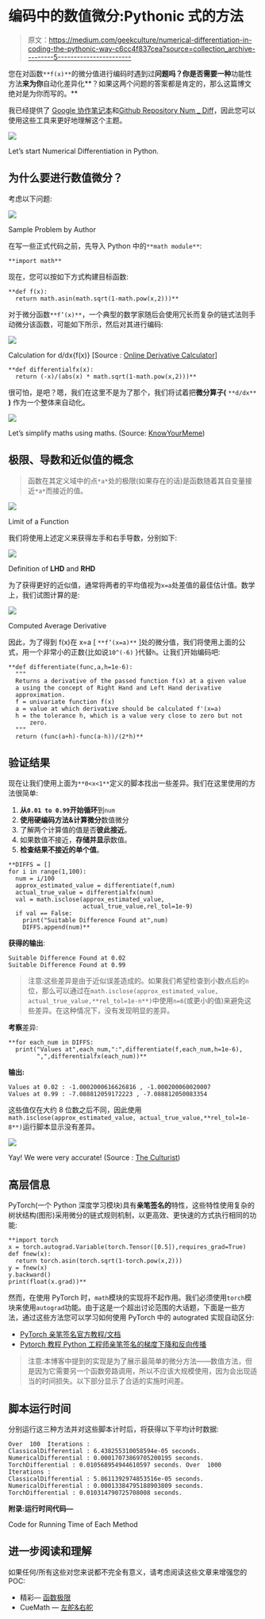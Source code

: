 # 编码中的数值微分:Pythonic 式的方法

> 原文：<https://medium.com/geekculture/numerical-differentiation-in-coding-the-pythonic-way-c6cc4f837cea?source=collection_archive---------5----------------------->

您在对函数`**f(x)**`的微分值进行编码时遇到过**问题吗？你是否需要一种**功能性方法**来为你**自动化差异化**？如果这两个问题的答案都是肯定的，那么这篇博文绝对是为你而写的。**

我已经提供了 [Google 协作笔记本](https://colab.research.google.com/github/khanfarhan10/Num_Diff/blob/main/NumericalDifferentiationFinalNB.ipynb)和[Github Repository Num _ Diff](https://github.com/khanfarhan10/Num_Diff)，因此您可以使用这些工具来更好地理解这个主题。

![](img/9947e2d8bb7956abe1e3cd56ad312667.png)

Let’s start Numerical Differentiation in Python.

## **为什么要进行数值微分？**

考虑以下问题:

![](img/da48d1491ad55e8cb3ca2369c98a727f.png)

Sample Problem by Author

在写一些正式代码之前，先导入 Python 中的`**math module**`:

```
**import math**
```

现在，您可以按如下方式构建目标函数:

```
**def f(x):
  return math.asin(math.sqrt(1-math.pow(x,2)))**
```

对于微分函数`**f’(x)**`，一个典型的数学家随后会使用冗长而复杂的链式法则手动微分该函数，可能如下所示，然后对其进行编码:

![](img/d51248dc5226079f99ed217aaf295cd9.png)

Calculation for d/dx{f(x)} [Source : [Online Derivative Calculator](https://www.derivative-calculator.net/)]

```
**def differentialfx(x):
  return (-x)/(abs(x) * math.sqrt(1-math.pow(x,2)))**
```

很可怕，是吧？嗯，我们在这里不是为了那个，我们将试着把**微分算子(** `**d/dx**` **)** 作为一个整体来自动化。

![](img/a865abf132a40a56f739f63904899869.png)

Let’s simplify maths using maths. (Source: [KnowYourMeme](https://i.kym-cdn.com/photos/images/newsfeed/001/534/991/18e.jpg))

## 极限、导数和近似值的概念

> 函数在其定义域中的点`*a*`处的极限(如果存在的话)是函数随着其自变量接近`*a*`而接近的值。

![](img/e940a328e907100b5a40fa3e986bc6b4.png)

Limit of a Function

我们将使用上述定义来获得左手和右手导数，分别如下:

![](img/28e3cc6332546449bc19ae134e90fdda.png)

Definition of **LHD** and **RHD**

为了获得更好的近似值，通常将两者的平均值视为`x=a`处差值的最佳估计值。数学上，我们试图计算的是:

![](img/44bdd85af98dc83143f9d47e72075e81.png)

Computed Average Derivative

因此，为了得到 f(x)在 x=a [ `**f’(x=a)**` ]处的微分值，我们将使用上面的公式，用一个非常小的正数{比如说`10^(-6)` }代替`h`。让我们开始编码吧:

```
**def differentiate(func,a,h=1e-6):
  """
  Returns a derivative of the passed function f(x) at a given value
  a using the concept of Right Hand and Left Hand derivative
  approximation.
  f = univariate function f(x)
  a = value at which derivative should be calculated f'(x=a)
  h = the tolerance h, which is a value very close to zero but not  
      zero.
  """
  return (func(a+h)-func(a-h))/(2*h)**
```

## 验证结果

现在让我们使用上面为`**0<x<1**`定义的脚本找出一些差异。我们在这里使用的方法很简单:

1.  **从`0.01 to 0.99`开始循环**到`num`
2.  **使用硬编码方法&计算微分**数值微分
3.  了解两个计算值的值是否**彼此接近**。
4.  如果数值不接近，**存储并显示**数值。
5.  **检查结果不接近的单个值**。

```
**DIFFS = []
for i in range(1,100):
  num = i/100
  approx_estimated_value = differentiate(f,num)
  actual_true_value = differentialfx(num)
  val = math.isclose(approx_estimated_value,
                     actual_true_value,rel_tol=1e-9)
  if val == False:
    print("Suitable Difference Found at",num)
    DIFFS.append(num)**
```

**获得的输出**:

```
Suitable Difference Found at 0.02
Suitable Difference Found at 0.99
```

> 注意:这些差异是由于近似误差造成的。如果我们希望检查到小数点后的`n`位，那么可以通过在`math.isclose(approx_estimated_value, actual_true_value,**rel_tol=1e-n**)`中使用`n=6`(或更小的值)来避免这些差异。在这种情况下，没有发现明显的差异。

**考察**差异:

```
**for each_num in DIFFS:
  print("Values at",each_num,":",differentiate(f,each_num,h=1e-6),
        ",",differentialfx(each_num))**
```

**输出:**

```
Values at 0.02 : -1.0002000616626816 , -1.000200060020007 
Values at 0.99 : -7.088812059172223 , -7.088812050083354
```

这些值仅在大约 8 位数之后不同，因此使用`math.isclose(approx_estimated_value, actual_true_value,**rel_tol=1e-8**)`运行脚本显示没有差异。

![](img/152e5f2b9a400b671a9a72453cfb14c2.png)

Yay! We were very accurate! (Source : [The Culturist](https://www.theculturist.com/home/mysterious-dancing-russian-boy.html))

## 高层信息

PyTorch(一个 Python 深度学习模块)具有**亲笔签名的**特性，这些特性使用复杂的树状结构(图形)采用微分的链式规则机制，以更高效、更快速的方式执行相同的功能:

```
**import torch
x = torch.autograd.Variable(torch.Tensor([0.5]),requires_grad=True)
def fnew(x):
  return torch.asin(torch.sqrt(1-torch.pow(x,2)))
y = fnew(x)
y.backward()
print(float(x.grad))**
```

然而，在使用 PyTorch 时，`math`模块的实现将不起作用。我们必须使用`torch`模块来使用`autograd`功能。由于这是一个超出讨论范围的大话题，下面是一些方法，通过这些方法您可以学习如何使用 PyTorch 中的 autograted 实现自动区分:

*   [PyTorch 亲笔签名官方教程/文档](https://pytorch.org/tutorials/beginner/blitz/autograd_tutorial.html)
*   [Pytorch 教程 Python 工程师亲笔签名的梯度下降和反向传播](https://www.youtube.com/watch?v=E-I2DNVzQLg)

> 注意:本博客中提到的实现是为了展示最简单的微分方法——数值方法，但是因为它需要另一个函数旁路调用，所以不应该大规模使用，因为会出现适当的时间损失。以下部分显示了合适的实施时间差。

## 脚本运行时间

分别运行这三种方法并对这些脚本计时后，将获得以下平均计时数据:

```
Over  100  Iterations : 
ClassicalDifferential : 6.438255310058594e-05 seconds. NumericalDifferential : 0.00017073869705200195 seconds. TorchDifferential : 0.010568954944610597 seconds. Over  1000  Iterations : 
ClassicalDifferential : 5.8611392974853516e-05 seconds. NumericalDifferential : 0.00013384795188903809 seconds. TorchDifferential : 0.010314790725708008 seconds.
```

**附录:运行时间代码—**

Code for Running Time of Each Method

## 进一步阅读和理解

如果任何/所有这些对您来说都不完全有意义，请考虑阅读这些文章来增强您的 POC:

*   精彩— [函数极限](https://brilliant.org/wiki/limits-of-functions/)
*   CueMath — [左舵&右舵](https://www.cuemath.com/jee/left-hand-and-right-hand-derivatives-limits-continuity-differentiability/)